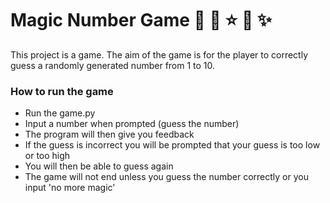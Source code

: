 # Magic Number Game 🧙 🔢 ⭐ 🌠 ✨
This project is a game. The aim of the game is for the player to correctly
guess a randomly generated number from 1 to 10.



### How to run the game
- Run the game.py
- Input a number when prompted (guess the number)
- The program will then give you feedback
- If the guess is incorrect you will be prompted that your guess is too
low or too high
- You will then be able to guess again
- The game will not end unless you guess the number correctly or you
 input 'no more magic' 
 